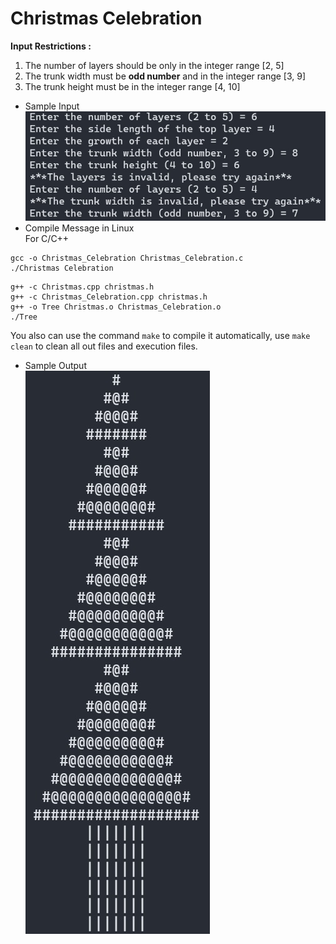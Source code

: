 # Christmas Celebration  
**Input Restrictions :**  
1. The number of layers should be only in the integer range [2, 5]  
2. The trunk width must be **odd number** and in the integer range [3, 9]  
3. The trunk height must be in the integer range [4, 10]  
- Sample Input  
![Input](https://raw.githubusercontent.com/YangYeh-PD/Christmas_Celebration/master/Input.jpg)  
- Compile Message in Linux  
For C/C++  
```
gcc -o Christmas_Celebration Christmas_Celebration.c
./Christmas Celebration
```
```
g++ -c Christmas.cpp christmas.h
g++ -c Christmas_Celebration.cpp christmas.h
g++ -o Tree Christmas.o Christmas_Celebration.o
./Tree
```
You also can use the command `make` to compile it automatically, 
use `make clean` to clean all out files and execution files. 
- Sample Output  
![Output](https://raw.githubusercontent.com/YangYeh-PD/Christmas_Celebration/master/Output.jpg)  